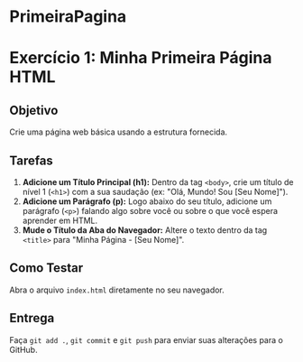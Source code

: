 # PrimeiraPagina
# Exercício 1: Minha Primeira Página HTML

## Objetivo
Crie uma página web básica usando a estrutura fornecida.

## Tarefas
1. **Adicione um Título Principal (h1):** Dentro da tag `<body>`, crie um título de nível 1 (`<h1>`) com a sua saudação (ex: "Olá, Mundo! Sou [Seu Nome]").
2. **Adicione um Parágrafo (p):** Logo abaixo do seu título, adicione um parágrafo (`<p>`) falando algo sobre você ou sobre o que você espera aprender em HTML.
3. **Mude o Título da Aba do Navegador:** Altere o texto dentro da tag `<title>` para "Minha Página - [Seu Nome]".

## Como Testar
Abra o arquivo `index.html` diretamente no seu navegador.

## Entrega
Faça `git add .`, `git commit` e `git push` para enviar suas alterações para o GitHub.

